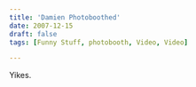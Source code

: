 ```yaml
---
title: 'Damien Photoboothed'
date: 2007-12-15
draft: false
tags: [Funny Stuff, photobooth, Video, Video]

---
```


Yikes.